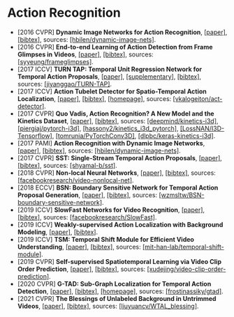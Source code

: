 # Action Recognition
- [2016 CVPR] **Dynamic Image Networks for Action Recognition**, [[paper]](https://www.egavves.com/data/cvpr2016bilen.pdf), [[bibtex]](/Bibtex/Dynamic%20Image%20Networks%20for%20Action%20Recognition.bib), sources: [[hbilen/dynamic-image-nets]](https://github.com/hbilen/dynamic-image-nets).
- [2016 CVPR] **End-to-end Learning of Action Detection from Frame Glimpses in Videos**, [[paper]](http://openaccess.thecvf.com/content_cvpr_2016/papers/Yeung_End-To-End_Learning_of_CVPR_2016_paper.pdf), [[bibtex]](/Bibtex/End-to-end%20Learning%20of%20Action%20Detection%20from%20Frame%20Glimpses%20in%20Videos.bib), sources: [[syyeung/frameglimpses]](https://github.com/syyeung/frameglimpses).
- [2017 ICCV] **TURN TAP: Temporal Unit Regression Network for Temporal Action Proposals**, [[paper]](https://arxiv.org/pdf/1703.06189.pdf), [[supplementary]](http://openaccess.thecvf.com/content_ICCV_2017/supplemental/Gao_TURN_TAP_Temporal_ICCV_2017_supplemental.pdf), [[bibtex]](/Bibtex/TURN%20TAP%20-%20Temporal%20Unit%20Regression%20Network%20for%20Temporal%20Action%20Proposals.bib), sources: [[jiyanggao/TURN-TAP]](https://github.com/jiyanggao/TURN-TAP).
- [2017 ICCV] **Action Tubelet Detector for Spatio-Temporal Action Localization**, [[paper]](https://openaccess.thecvf.com/content_ICCV_2017/papers/Kalogeiton_Action_Tubelet_Detector_ICCV_2017_paper.pdf), [[bibtex]](/Bibtex/Action%20Tubelet%20Detector%20for%20Spatio-Temporal%20Action%20Localization.bib), [[homepage]](http://thoth.inrialpes.fr/src/ACTdetector/), sources: [[vkalogeiton/act-detector]](https://github.com/vkalogeiton/caffe/tree/act-detector).
- [2017 CVPR] **Quo Vadis, Action Recognition? A New Model and the Kinetics Dataset**, [[paper]](https://arxiv.org/pdf/1705.07750.pdf), [[bibtex]](/Bibtex/Quo%20Vadis%20Action%20Recognition%20A%20New%20Model%20and%20the%20Kinetics%20Dataset.bib), sources: [[deepmind/kinetics-i3d]](https://github.com/deepmind/kinetics-i3d), [[piergiaj/pytorch-i3d]](https://github.com/piergiaj/pytorch-i3d), [[hassony2/kinetics_i3d_pytorch]](https://github.com/hassony2/kinetics_i3d_pytorch), [[LossNAN/I3D-Tensorflow]](https://github.com/LossNAN/I3D-Tensorflow), [[tomrunia/PyTorchConv3D]](https://github.com/tomrunia/PyTorchConv3D), [[dlpbc/keras-kinetics-i3d]](https://github.com/dlpbc/keras-kinetics-i3d).
- [2017 PAMI] **Action Recognition with Dynamic Image Networks**, [[paper]](http://homepages.inf.ed.ac.uk/hbilen/assets/pdf/Bilen17a.pdf), [[bibtex]](/Bibtex/Action%20Recognition%20with%20Dynamic%20Image%20Networks.bib), sources: [[hbilen/dynamic-image-nets]](https://github.com/hbilen/dynamic-image-nets).
- [2017 CVPR] **SST: Single-Stream Temporal Action Proposals**, [[paper]](http://vision.stanford.edu/pdf/buch2017cvpr.pdf), [[bibtex]](/Bibtex/SST%20-%20Single-Stream%20Temporal%20Action%20Proposals.bib), sources: [[shyamal-b/sst]](https://github.com/shyamal-b/sst/).
- [2018 CVPR] **Non-local Neural Networks**, [[paper]](https://openaccess.thecvf.com/content_cvpr_2018/papers/Wang_Non-Local_Neural_Networks_CVPR_2018_paper.pdf), [[bibtex]](/Bibtex/Non-local%20Neural%20Networks.bib), sources: [[facebookresearch/video-nonlocal-net]](https://github.com/facebookresearch/video-nonlocal-net).
- [2018 ECCV] **BSN: Boundary Sensitive Network for Temporal Action Proposal Generation**, [[paper]](https://www.ecva.net/papers/eccv_2018/papers_ECCV/papers/Tianwei_Lin_BSN_Boundary_Sensitive_ECCV_2018_paper.pdf), [[bibtex]](/Bibtex/BSN.bib), sources: [[wzmsltw/BSN-boundary-sensitive-network]](https://github.com/wzmsltw/BSN-boundary-sensitive-network).
- [2019 ICCV] **SlowFast Networks for Video Recognition**, [[paper]](https://openaccess.thecvf.com/content_ICCV_2019/papers/Feichtenhofer_SlowFast_Networks_for_Video_Recognition_ICCV_2019_paper.pdf), [[bibtex]](/Bibtex/SlowFast%20Networks%20for%20Video%20Recognition.bib), sources: [[facebookresearch/SlowFast]](https://github.com/facebookresearch/SlowFast).
- [2019 ICCV] **Weakly-supervised Action Localization with Background Modeling**, [[paper]](https://openaccess.thecvf.com/content_ICCV_2019/papers/Nguyen_Weakly-Supervised_Action_Localization_With_Background_Modeling_ICCV_2019_paper.pdf), [[bibtex]](/Bibtex/Weakly-supervised%20Action%20Localization%20with%20Background%20Modeling.bib).
- [2019 ICCV] **TSM: Temporal Shift Module for Efficient Video Understanding**, [[paper]](https://openaccess.thecvf.com/content_ICCV_2019/papers/Lin_TSM_Temporal_Shift_Module_for_Efficient_Video_Understanding_ICCV_2019_paper.pdf), [[bibtex]](/Bibtex/TSM%20-%20Temporal%20Shift%20Module%20for%20Efficient%20Video%20Understanding.bib), sources: [[mit-han-lab/temporal-shift-module]](https://github.com/mit-han-lab/temporal-shift-module).
- [2019 CVPR] **Self-supervised Spatiotemporal Learning via Video Clip Order Prediction**, [[paper]](http://openaccess.thecvf.com/content_CVPR_2019/papers/Xu_Self-Supervised_Spatiotemporal_Learning_via_Video_Clip_Order_Prediction_CVPR_2019_paper.pdf), [[bibtex]](/Bibtex/Self-supervised%20Spatiotemporal%20Learning%20via%20Video%20Clip%20Order%20Prediction.bib), sources: [[xudejing/video-clip-order-prediction]](https://github.com/xudejing/video-clip-order-prediction).
- [2020 CVPR] **G-TAD: Sub-Graph Localization for Temporal Action Detection**, [[paper]](https://openaccess.thecvf.com/content_CVPR_2020/papers/Xu_G-TAD_Sub-Graph_Localization_for_Temporal_Action_Detection_CVPR_2020_paper.pdf), [[bibtex]](/Bibtex/G-TAD%20-%20Sub-Graph%20Localization%20for%20Temporal%20Action%20Detection.bib), [[homepage]](https://www.deepgcns.org/app/g-tad), sources: [[frostinassiky/gtad]](https://github.com/frostinassiky/gtad).
- [2021 CVPR] **The Blessings of Unlabeled Background in Untrimmed Videos**, [[paper]](https://openaccess.thecvf.com/content/CVPR2021/papers/Liu_The_Blessings_of_Unlabeled_Background_in_Untrimmed_Videos_CVPR_2021_paper.pdf), [[bibtex]](/Bibtex/The%20Blessings%20of%20Unlabeled%20Background%20in%20Untrimmed%20Videos.bib), sources: [[liuyuancv/WTAL_blessing]](https://github.com/liuyuancv/WTAL_blessing).